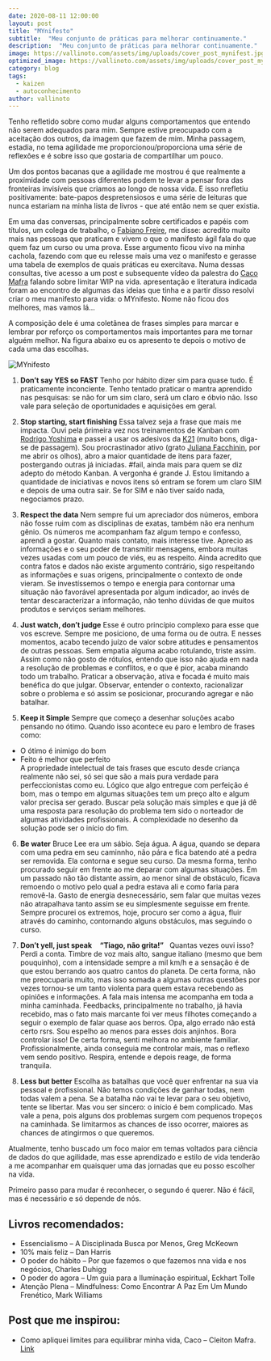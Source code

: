 ```yaml
---
date: 2020-08-11 12:00:00
layout: post
title: "MYnifesto"
subtitle:  "Meu conjunto de práticas para melhorar continuamente."
description:  "Meu conjunto de práticas para melhorar continuamente."
image: https://vallinoto.com/assets/img/uploads/cover_post_mynifest.jpg
optimized_image: https://vallinoto.com/assets/img/uploads/cover_post_mynifest.jpg
category: blog
tags:
  - kaizen
  - autoconhecimento
author: vallinoto
---
```



Tenho refletido sobre como mudar alguns comportamentos que entendo não serem adequados para mim. Sempre estive preocupado com a aceitação dos outros, da imagem que fazem de mim. Minha passagem, estadia, no tema agilidade me proporcionou/proporciona uma série de reflexões e é sobre isso que gostaria de compartilhar um pouco.

Um dos pontos bacanas que a agilidade me mostrou é que realmente a proximidade com pessoas diferentes podem te levar a pensar fora das fronteiras invisíveis que criamos ao longo de nossa vida. E isso nrefletiu positivamente: bate-papos despretensiosos e uma série de leituras que nunca estariam na minha lista de livros - que até então nem se quer existia.

Em uma das conversas, principalmente sobre certificados e papéis com títulos, um colega de trabalho, o [Fabiano Freire](https://br.linkedin.com/in/fabianofreire/), me disse: acredito muito mais nas pessoas que praticam e vivem o que o manifesto ágil fala do que quem faz um curso ou uma prova. Esse argumento ficou vivo na minha cachola, fazendo com que eu relesse mais uma vez o manifesto e gerasse uma tabela de exemplos de quais práticas eu exercitava. Numa dessas consultas, tive acesso a um post e subsequente vídeo da palestra do [Caco Mafra](https://br.linkedin.com/in/cleitonmafra/) falando sobre limitar WIP na vida. apresentação e literatura indicada foram ao encontro de algumas das ideias que tinha e a partir disso resolvi criar o meu manifesto para vida: o MYnifesto. Nome não ficou dos melhores, mas vamos lá...

A composição dele é uma coletânea de frases simples para marcar e lembrar por reforço os comportamentos mais importantes para me tornar alguém melhor. Na figura abaixo eu os apresento te depois o motivo de cada uma das escolhas.


![MYnifesto](https://vallinoto.com/assets/img/uploads/mynifesto.jpeg)


1. **Don’t say YES so FAST** 
Tenho por hábito dizer sim para quase tudo. É praticamente inconciente. Tenho tentado praticar o mantra aprendido nas pesquisas: se não for um sim claro, será um claro e óbvio não. Isso vale para seleção de oportunidades e aquisições em geral.

2. **Stop starting, start finishing** 
Essa talvez seja a frase que mais me impacta. Ouvi pela ṕrimeira vez nos treinamentos de Kanban com [Rodrigo Yoshima](https://br.linkedin.com/in/rodrigoy) e passei a usar os adesivos da [K21]( https://www.linkedin.com/company/knowledge21) (muito bons, diga-se de passagem). Sou procrastinador ativo (grato [Juliana Facchinin](https://br.linkedin.com/in/juliana-facchini-b15050199), por me abrir os olhos), abro a maior quantidade de itens para fazer, postergando outras já iniciadas.
#fail, ainda mais para quem se diz adepto do método Kanban. A vergonha é grande J. Estou limitando a quantidade de iniciativas e novos itens só entram se forem um claro SIM e depois de uma outra sair. Se for SIM e não tiver saído nada, negociamos prazo.

3. **Respect the data** 
Nem sempre fui um apreciador dos números, embora não fosse ruim com as disciplinas de exatas, também não era nenhum gênio. Os números me acompanham faz algum tempo e confesso, aprendi a gostar. Quanto mais contato, mais interesse tive.
Aprecio as informações e o seu poder de transmitir mensagens, embora muitas vezes usadas com um pouco de viés, eu as respeito. Ainda acredito que contra fatos e dados não existe argumento contrário, sigo respeitando as informações e suas origens, principalmente o contexto de onde vieram.
Se investíssemos o tempo e energia para contornar uma situação não favorável apresentada por algum indicador, ao invés de tentar descaracterizar a informação, não tenho dúvidas de que muitos produtos e serviços seriam melhores.

4. **Just watch, don’t judge** 
Esse é outro princípio complexo para esse que vos escreve. Sempre me posiciono, de uma forma ou de outra. E nesses momentos, acabo tecendo juízo de valor sobre atitudes e pensamentos de outras pessoas. Sem empatia alguma acabo rotulando, triste assim.
Assim como não gosto de rótulos, entendo que isso não ajuda em nada a resolução de problemas e conflitos, e o que é pior, acaba minando todo um trabalho. Praticar a observação, ativa e focada é muito mais benéfica do que julgar.
Observar, entender o contexto, racionalizar sobre o problema e só assim se posicionar, procurando agregar e não batalhar.

5. **Keep it Simple** 
Sempre que começo a desenhar soluções acabo pensando no ótimo. Quando isso acontece eu paro e lembro de frases como:
- O ótimo é inimigo do bom
- Feito é melhor que perfeito&nbsp;&nbsp;
<br>A propriedade intelectual de tais frases que escuto desde criança realmente não sei, só sei que são a mais pura verdade para perfeccionistas como eu. Lógico que algo entregue com perfeição é bom, mas o tempo em algumas situações tem um preço alto e algum valor precisa ser gerado. Buscar pela solução mais simples e que já dê uma resposta para resolução do problema tem sido o norteador de algumas atividades profissionais.
A complexidade no desenho da solução pode ser o início do fim.

6. **Be water** 
Bruce Lee era um sábio. Seja água. A água, quando se depara com uma pedra em seu caminnho, não pára e fica batendo até a pedra ser removida. Ela contorna e segue seu curso. Da mesma forma, tenho procurado seguir em frente ao me deparar com algumas situações.
Em um passado não tão distante assim, ao menor sinal de obstáculo, ficava remoendo o motivo pelo qual a pedra estava ali e como faria para removê-la. Gasto de energia desnecessário, sem falar que muitas vezes não atrapalhava tanto assim se eu simplesmente seguisse em frente.
Sempre procurei os extremos, hoje, procuro ser como a água, fluir através do caminho, contornando alguns obstáculos, mas seguindo o curso.

7. **Don’t yell, just speak** &nbsp;&nbsp;
__“Tiago, não grita!”__ &nbsp;&nbsp;Quantas vezes ouvi isso? Perdi a conta. Timbre de voz mais alto, sangue italiano (mesmo que bem pouquinho), com a intensidade sempre a mil km/h e a sensação é de que estou berrando aos quatro cantos do planeta. De certa forma, não me preocuparia muito, mas isso somada a algumas outras questões por vezes tornou-se um tanto violenta para quem estava recebendo as opiniões e informações. A fala mais intensa me acompanha em toda a minha caminhada. Feedbacks, principalmente no trabalho, já havia recebido, mas o fato mais marcante foi ver meus filhotes começando a seguir o exemplo de falar quase aos berros.
Opa, algo errado não está certo rsrs. Sou espelho ao menos para esses dois anjinhos. Bora controlar isso! De certa forma, senti melhora no ambiente familiar. Profissionalmente, ainda conseguia me controlar mais, mas o reflexo vem sendo positivo. Respira, entende e depois reage, de forma tranquila.

8. **Less but better** 
Escolha as batalhas que você quer enfrentar na sua via pessoal e ṕrofissional. Não temos condições de ganhar todas, nem todas valem a pena. Se a batalha não vai te levar para o seu objetivo, tente se libertar. Mas vou ser sincero: o início é bem complicado. Mas vale a pena, pois alguns dos problemas surgem com pequenos tropeços na caminhada. Se limitarmos as chances de isso ocorrer, maiores as chances de atingirmos o que queremos.

Atualmente, tenho buscado um foco maior em temas voltados para ciência de dados do que agilidade, mas esse aprendizado e estilo de vida tenderão a me acompanhar em quaisquer uma das jornadas que eu posso escolher na vida.

Primeiro passo para mudar é reconhecer, o segundo é querer. Não é fácil, mas é necessário e só depende de nós.

## Livros recomendados:
* Essencialismo – A Disciplinada Busca por Menos, Greg McKeown
* 10% mais feliz – Dan Harris
* O poder do hábito – Por que fazemos o que fazemos nna vida e nos negócios, Charles Duhigg
* O poder do agora – Um guia para a Iluminação espiritual, Eckhart Tolle
* Atenção Plena – Mindfulness: Como Encontrar A Paz Em Um Mundo Frenético, Mark Williams

## Post que me inspirou:
* Como apliquei limites para equilibrar minha vida, Caco – Cleiton Mafra. [Link](https://medium.com/rd-shipit/como-apliquei-limites-para-equilibrar-minha-vida-7af6139fc1a3)

